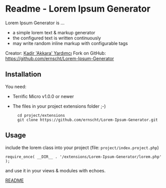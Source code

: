# Readme - Lorem Ipsum Generator

Lorem Ipsum Generator is ...

* a simple lorem text & markup generator
* the configured text is written continuously
* may write random inline markup with configurable tags

Creator: [Kadir 'Akkara' Yardımcı](http://kadiryardimci.com)
Fork on GitHub: https://github.com/ernscht/Lorem-Ipsum-Generator

## Installation

You need:

* Terrific Micro v1.0.0 or newer
* The files in your project extensions folder ;-)

        cd project/extensions
        git clone https://github.com/ernscht/Lorem-Ipsum-Generator.git

## Usage

include the lorem class into your project (file: `project/index.project.php`)

    require_once( __DIR__ . '/extensions/Lorem-Ipsum-Generator/lorem.php' );

and use it in your views & modules with echoes. 

[README](http://ernscht.github.io/Lorem-Ipsum-Generator)
